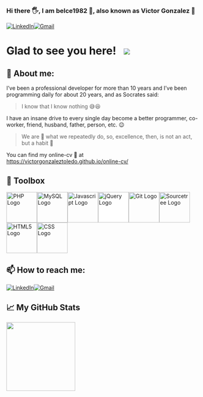 ### Hi there 🖐️, I am belce1982 👹, also known as Victor Gonzalez :man:

<a href="https://www.linkedin.com/in/victorgonzaleztoledo/" target="_blank"><img alt="LinkedIn" src="https://img.shields.io/badge/Linkedin-blue?logo=linkedin&logoColor=white"></a><a href="mailto:victor.gonzalez.sw.developer@gmail.com" target="_blank"><img alt="Gmail" src="https://img.shields.io/badge/Gmail-D14836?logo=gmail&logoColor=white"></a>


# Glad to see you here! &nbsp; ![](https://visitor-badge.glitch.me/badge?page_id=victorgonzaleztoledo.victorgonzaleztoledo)


## 🤔 About me:

I’ve been a professional developer for more than 10 years and I’ve been programming daily for about 20 years, 
  and as Socrates said: 
> I know that I know nothing 😅😆 

I have an insane drive to every single day become a better programmer, co-worker, friend, husband, father, person, etc. 😉 

> We are 🐍 what we repeatedly do, so, excellence, then, is not an act, but a habit 🐲

You can find my online-cv 📃 at https://victorgonzaleztoledo.github.io/online-cv/

## 🧰 Toolbox

<img src="https://cdn.worldvectorlogo.com/logos/php-1.svg" alt="PHP Logo" width="80" height="80"/><img src="https://cdn.worldvectorlogo.com/logos/mysql-5.svg" alt="MySQL Logo" width="80" height="80"/><img src="https://cdn.worldvectorlogo.com/logos/logo-javascript.svg" alt="Javascript Logo" width="80" height="80"/><img src="https://cdn.worldvectorlogo.com/logos/jquery-1.svg" alt="jQuery Logo"  style="background-color:white" width="80" height="80"/><img src="https://cdn.worldvectorlogo.com/logos/git.svg" alt="Git Logo" width="80" height="80"/><img src="https://cdn.worldvectorlogo.com/logos/sourcetree-1.svg" alt="Sourcetree Logo" width="80" height="80"/><img src="https://cdn.worldvectorlogo.com/logos/html5.svg" alt="HTML5 Logo" width="80" height="80"/><img src="https://cdn.worldvectorlogo.com/logos/css-5.svg" alt="CSS Logo" width="80" height="80"/>


## 📫 How to reach me:

<a href="https://www.linkedin.com/in/victorgonzaleztoledo/" target="_blank"><img alt="LinkedIn" src="https://img.shields.io/badge/Linkedin-blue?logo=linkedin&logoColor=white"></a><a href="mailto:victor.gonzalez.sw.developer@gmail.com" target="_blank"><img alt="Gmail" src="https://img.shields.io/badge/Gmail-D14836?logo=gmail&logoColor=white"></a>


## &#x1f4c8; My GitHub Stats

<img height="180em" src="https://github-readme-stats.vercel.app/api?username=victorgonzaleztoledo&show_icons=true&hide_border=true&&count_private=true&include_all_commits=true" />

